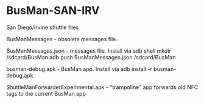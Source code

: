 BusMan-SAN-IRV
==============
San Diego/Irvine shuttle files

BusManMessages - obsolete messages file.

BusManMessages.json - messages file. Install via
                adb shell mkdir /sdcard/BusMan
                adb push BusManMessages.json /sdcard/BusMan

busman-debug.apk - BusMan app. Install via
                adb install -r busman-debug.apk

ShuttleManForwarderExperimental.apk - "trampoline" app
                forwards old NFC tags to the current
                BusMan app


